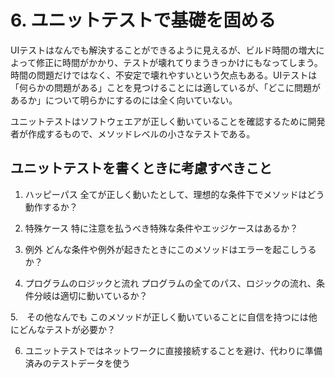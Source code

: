 # 6. ユニットテストで基礎を固める
UIテストはなんでも解決することができるように見えるが、ビルド時間の増大によって修正に時間がかかり、テストが壊れてりまうきっかけにもなってしまう。
時間の問題だけではなく、不安定で壊れやすいという欠点もある。UIテストは「何らかの問題がある」ことを見つけることには適しているが、「どこに問題があるか」について明らかにするのには全く向いていない。

ユニットテストはソフトウェエアが正しく動いていることを確認するために開発者が作成するもので、メソッドレベルの小さなテストである。

## ユニットテストを書くときに考慮すべきこと
1. ハッピーパス
全てが正しく動いたとして、理想的な条件下でメソッドはどう動作するか？

2. 特殊ケース
特に注意を払うべき特殊な条件やエッジケースはあるか？

3. 例外
どんな条件や例外が起きたときにこのメソッドはエラーを起こしうるか？

4. プログラムのロジックと流れ
プログラムの全てのパス、ロジックの流れ、条件分岐は適切に動いているか？

5.　その他なんでも
このメソッドが正しく動いていることに自信を持つには他にどんなテストが必要か？

6. ユニットテストではネットワークに直接接続することを避け、代わりに準備済みのテストデータを使う
